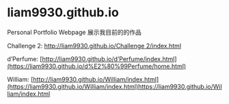 # liam9930.github.io
Personal Portfolio Webpage 展示我目前的的作品


Challenge 2: [http://liam9930.github.io/Challenge 2/index.html](https://liam9930.github.io/Challenge%202/index.html)

d’Perfume: [http://liam9930.github.io/d’Perfume/index.html](https://liam9930.github.io/d%E2%80%99Perfume/home.html)

William: [http://liam9930.github.io/William/index.html](https://liam9930.github.io/William/index.html)https://liam9930.github.io/William/index.html
